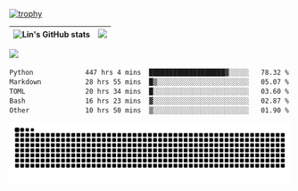 [![trophy](https://github-profile-trophy.vercel.app/?username=ocss884&column=7)](https://github.com/ocss884)

| ![Lin's GitHub stats](https://github-readme-stats.vercel.app/api?username=ocss884&show_icons=true&hide_border=True&count_private=true) | ![](https://github-readme-streak-stats.herokuapp.com?user=ocss884&hide_border=true&date_format=M%20j%5B%2C%20Y%5D&ring=7EDDCF&fire=7EDDCF") |
| ------------------------------------------------------------ | ------------------------------------------------------------ |

![](https://komarev.com/ghpvc/?username=ocss884&color=brightgreen)

<!--START_SECTION:waka-->

```txt
Python             447 hrs 4 mins  ███████████████████▓░░░░░   78.32 %
Markdown           28 hrs 55 mins  █▒░░░░░░░░░░░░░░░░░░░░░░░   05.07 %
TOML               20 hrs 34 mins  █░░░░░░░░░░░░░░░░░░░░░░░░   03.60 %
Bash               16 hrs 23 mins  ▓░░░░░░░░░░░░░░░░░░░░░░░░   02.87 %
Other              10 hrs 50 mins  ▒░░░░░░░░░░░░░░░░░░░░░░░░   01.90 %
```

<!--END_SECTION:waka-->

<p align="center">
   <img src="https://github.com/ocss884/ocss884/blob/output/github-snake.svg" alt="snake">
</p>

